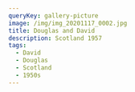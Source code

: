 ```yaml
---
queryKey: gallery-picture
image: /img/img_20201117_0002.jpg
title: Douglas and David
description: Scotland 1957
tags:
  - David
  - Douglas
  - Scotland
  - 1950s
---
```

